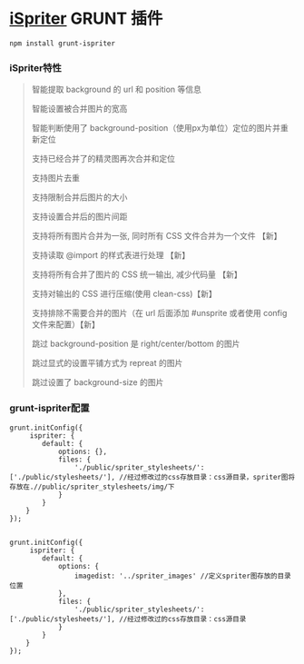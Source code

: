 # [iSpriter](https://github.com/iazrael/ispriter "iSpriter")  GRUNT 插件

	npm install grunt-ispriter

### iSpriter特性
> 智能提取 background 的 url 和 position 等信息
> 
> 智能设置被合并图片的宽高
> 
> 智能判断使用了 background-position（使用px为单位）定位的图片并重新定位
> 
> 支持已经合并了的精灵图再次合并和定位
> 
> 支持图片去重
> 
> 支持限制合并后图片的大小
> 
> 支持设置合并后的图片间距
> 
> 支持将所有图片合并为一张, 同时所有 CSS 文件合并为一个文件 【新】
> 
> 支持读取 @import 的样式表进行处理 【新】
> 
> 支持将所有合并了图片的 CSS 统一输出, 减少代码量 【新】
> 
> 支持对输出的 CSS 进行压缩(使用 clean-css)【新】
> 
> 支持排除不需要合并的图片（在 url 后面添加 #unsprite 或者使用 config 文件来配置）【新】
> 
> 跳过 background-position 是 right/center/bottom 的图片
> 
> 跳过显式的设置平铺方式为 repreat 的图片
> 
> 跳过设置了 background-size 的图片


### grunt-ispriter配置

    grunt.initConfig({
		 ispriter: {
            default: {
                options: {},
                files: {
                    './public/spriter_stylesheets/': ['./public/stylesheets/'], //经过修改过的css存放目录：css源目录，spriter图将存放在.//public/spriter_stylesheets/img/下
                }
            }
        }
	});


    grunt.initConfig({
		 ispriter: {
            default: {
                options: {
                    imagedist: '../spriter_images' //定义spriter图存放的目录位置
                },
                files: {
                    './public/spriter_stylesheets/': ['./public/stylesheets/'], //经过修改过的css存放目录：css源目录
                }
            }
        }
	});